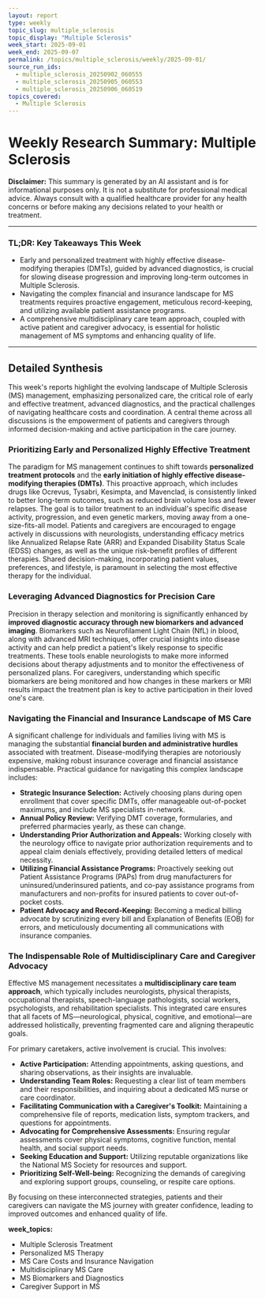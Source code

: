 ```yaml
---
layout: report
type: weekly
topic_slug: multiple_sclerosis
topic_display: "Multiple Sclerosis"
week_start: 2025-09-01
week_end: 2025-09-07
permalink: /topics/multiple_sclerosis/weekly/2025-09-01/
source_run_ids:
  - multiple_sclerosis_20250902_060555
  - multiple_sclerosis_20250905_060553
  - multiple_sclerosis_20250906_060519
topics_covered:
  - Multiple Sclerosis
---
```


# Weekly Research Summary: Multiple Sclerosis

**Disclaimer:** This summary is generated by an AI assistant and is for informational purposes only. It is not a substitute for professional medical advice. Always consult with a qualified healthcare provider for any health concerns or before making any decisions related to your health or treatment.

---

### **TL;DR: Key Takeaways This Week**

- Early and personalized treatment with highly effective disease-modifying therapies (DMTs), guided by advanced diagnostics, is crucial for slowing disease progression and improving long-term outcomes in Multiple Sclerosis.
- Navigating the complex financial and insurance landscape for MS treatments requires proactive engagement, meticulous record-keeping, and utilizing available patient assistance programs.
- A comprehensive multidisciplinary care team approach, coupled with active patient and caregiver advocacy, is essential for holistic management of MS symptoms and enhancing quality of life.

---

## Detailed Synthesis

This week's reports highlight the evolving landscape of Multiple Sclerosis (MS) management, emphasizing personalized care, the critical role of early and effective treatment, advanced diagnostics, and the practical challenges of navigating healthcare costs and coordination. A central theme across all discussions is the empowerment of patients and caregivers through informed decision-making and active participation in the care journey.

### Prioritizing Early and Personalized Highly Effective Treatment

The paradigm for MS management continues to shift towards **personalized treatment protocols** and the **early initiation of highly effective disease-modifying therapies (DMTs)**. This proactive approach, which includes drugs like Ocrevus, Tysabri, Kesimpta, and Mavenclad, is consistently linked to better long-term outcomes, such as reduced brain volume loss and fewer relapses. The goal is to tailor treatment to an individual's specific disease activity, progression, and even genetic markers, moving away from a one-size-fits-all model. Patients and caregivers are encouraged to engage actively in discussions with neurologists, understanding efficacy metrics like Annualized Relapse Rate (ARR) and Expanded Disability Status Scale (EDSS) changes, as well as the unique risk-benefit profiles of different therapies. Shared decision-making, incorporating patient values, preferences, and lifestyle, is paramount in selecting the most effective therapy for the individual.

### Leveraging Advanced Diagnostics for Precision Care

Precision in therapy selection and monitoring is significantly enhanced by **improved diagnostic accuracy through new biomarkers and advanced imaging**. Biomarkers such as Neurofilament Light Chain (NfL) in blood, along with advanced MRI techniques, offer crucial insights into disease activity and can help predict a patient's likely response to specific treatments. These tools enable neurologists to make more informed decisions about therapy adjustments and to monitor the effectiveness of personalized plans. For caregivers, understanding which specific biomarkers are being monitored and how changes in these markers or MRI results impact the treatment plan is key to active participation in their loved one's care.

### Navigating the Financial and Insurance Landscape of MS Care

A significant challenge for individuals and families living with MS is managing the substantial **financial burden and administrative hurdles** associated with treatment. Disease-modifying therapies are notoriously expensive, making robust insurance coverage and financial assistance indispensable. Practical guidance for navigating this complex landscape includes:

-   **Strategic Insurance Selection:** Actively choosing plans during open enrollment that cover specific DMTs, offer manageable out-of-pocket maximums, and include MS specialists in-network.
-   **Annual Policy Review:** Verifying DMT coverage, formularies, and preferred pharmacies yearly, as these can change.
-   **Understanding Prior Authorization and Appeals:** Working closely with the neurology office to navigate prior authorization requirements and to appeal claim denials effectively, providing detailed letters of medical necessity.
-   **Utilizing Financial Assistance Programs:** Proactively seeking out Patient Assistance Programs (PAPs) from drug manufacturers for uninsured/underinsured patients, and co-pay assistance programs from manufacturers and non-profits for insured patients to cover out-of-pocket costs.
-   **Patient Advocacy and Record-Keeping:** Becoming a medical billing advocate by scrutinizing every bill and Explanation of Benefits (EOB) for errors, and meticulously documenting all communications with insurance companies.

### The Indispensable Role of Multidisciplinary Care and Caregiver Advocacy

Effective MS management necessitates a **multidisciplinary care team approach**, which typically includes neurologists, physical therapists, occupational therapists, speech-language pathologists, social workers, psychologists, and rehabilitation specialists. This integrated care ensures that all facets of MS—neurological, physical, cognitive, and emotional—are addressed holistically, preventing fragmented care and aligning therapeutic goals.

For primary caretakers, active involvement is crucial. This involves:

-   **Active Participation:** Attending appointments, asking questions, and sharing observations, as their insights are invaluable.
-   **Understanding Team Roles:** Requesting a clear list of team members and their responsibilities, and inquiring about a dedicated MS nurse or care coordinator.
-   **Facilitating Communication with a Caregiver's Toolkit:** Maintaining a comprehensive file of reports, medication lists, symptom trackers, and questions for appointments.
-   **Advocating for Comprehensive Assessments:** Ensuring regular assessments cover physical symptoms, cognitive function, mental health, and social support needs.
-   **Seeking Education and Support:** Utilizing reputable organizations like the National MS Society for resources and support.
-   **Prioritizing Self-Well-being:** Recognizing the demands of caregiving and exploring support groups, counseling, or respite care options.

By focusing on these interconnected strategies, patients and their caregivers can navigate the MS journey with greater confidence, leading to improved outcomes and enhanced quality of life.

**week_topics:**
- Multiple Sclerosis Treatment
- Personalized MS Therapy
- MS Care Costs and Insurance Navigation
- Multidisciplinary MS Care
- MS Biomarkers and Diagnostics
- Caregiver Support in MS
